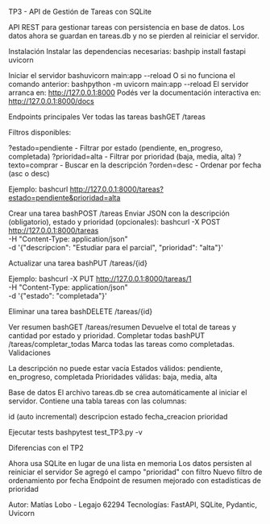 TP3 - API de Gestión de Tareas con SQLite

API REST para gestionar tareas con persistencia en base de datos. Los datos ahora se guardan en tareas.db y no se pierden al reiniciar el servidor.

Instalación
Instalar las dependencias necesarias:
bashpip install fastapi uvicorn

Iniciar el servidor
bashuvicorn main:app --reload
O si no funciona el comando anterior:
bashpython -m uvicorn main:app --reload
El servidor arranca en: http://127.0.0.1:8000
Podés ver la documentación interactiva en: http://127.0.0.1:8000/docs

Endpoints principales
Ver todas las tareas
bashGET /tareas

Filtros disponibles:

?estado=pendiente - Filtrar por estado (pendiente, en_progreso, completada)
?prioridad=alta - Filtrar por prioridad (baja, media, alta)
?texto=comprar - Buscar en la descripción
?orden=desc - Ordenar por fecha (asc o desc)

Ejemplo:
bashcurl http://127.0.0.1:8000/tareas?estado=pendiente&prioridad=alta

Crear una tarea
bashPOST /tareas
Enviar JSON con la descripción (obligatorio), estado y prioridad (opcionales):
bashcurl -X POST http://127.0.0.1:8000/tareas \
  -H "Content-Type: application/json" \
  -d '{"descripcion": "Estudiar para el parcial", "prioridad": "alta"}'

Actualizar una tarea
bashPUT /tareas/{id}

Ejemplo:
bashcurl -X PUT http://127.0.0.1:8000/tareas/1 \
  -H "Content-Type: application/json" \
  -d '{"estado": "completada"}'

Eliminar una tarea
bashDELETE /tareas/{id}

Ver resumen
bashGET /tareas/resumen
Devuelve el total de tareas y cantidad por estado y prioridad.
Completar todas
bashPUT /tareas/completar_todas
Marca todas las tareas como completadas.
Validaciones

La descripción no puede estar vacía
Estados válidos: pendiente, en_progreso, completada
Prioridades válidas: baja, media, alta

Base de datos
El archivo tareas.db se crea automáticamente al iniciar el servidor. Contiene una tabla tareas con las columnas:

id (auto incremental)
descripcion
estado
fecha_creacion
prioridad

Ejecutar tests
bashpytest test_TP3.py -v

Diferencias con el TP2

Ahora usa SQLite en lugar de una lista en memoria
Los datos persisten al reiniciar el servidor
Se agregó el campo "prioridad" con filtro
Nuevo filtro de ordenamiento por fecha
Endpoint de resumen mejorado con estadísticas de prioridad


Autor: Matías Lobo - Legajo 62294
Tecnologías: FastAPI, SQLite, Pydantic, Uvicorn